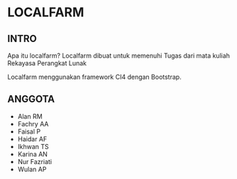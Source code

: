 # LOCALFARM


## INTRO
Apa itu localfarm? Localfarm dibuat untuk memenuhi Tugas dari mata kuliah Rekayasa Perangkat Lunak

Localfarm menggunakan framework CI4 dengan Bootstrap.


## ANGGOTA

+ Alan RM
+ Fachry AA
+ Faisal P
+ Haidar AF
+ Ikhwan TS
+ Karina AN
+ Nur Fazriati
+ Wulan AP